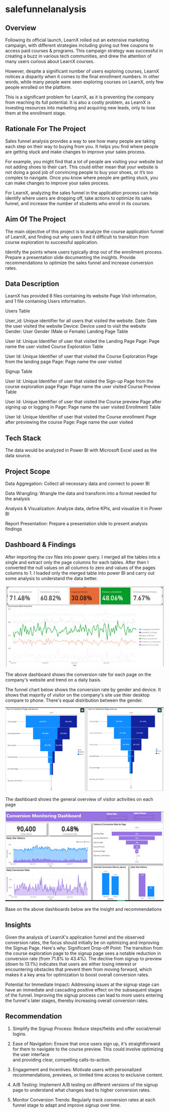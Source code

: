 # salefunnelanalysis

## Overview

Following its official launch, LearnX rolled out an extensive marketing campaign, with different strategies including giving out free coupons to access paid courses & programs. This campaign strategy was successful in creating a buzz in various tech communities, and drew the attention of many users curious about LearnX courses. 

 
However, despite a significant number of users exploring courses, LearnX notices a disparity when it comes to the final enrollment numbers. In other words, while many people were seen exploring courses on LearnX, only few people enrolled on the platform.

 
This is a significant problem for LearnX, as it is preventing the company from reaching its full potential. It is also a costly problem, as LearnX is investing resources into marketing and acquiring new leads, only to lose them at the enrollment stage.

## Rationale For The Project
Sales funnel analysis provides a way to see how many people are taking each step on their way to buying from you. It helps you find where people are getting stuck and make changes to improve your sales process.

For example, you might find that a lot of people are visiting your website but not adding shoes to their cart. This could either mean that your website is not doing a good job of convincing people to buy your shoes, or it’s too complex to navigate. Once you know where people are getting stuck, you can make changes to improve your sales process. 

For LearnX, analyzing the sales funnel in the application process can help identify where users are dropping off, take actions to optimize its sales funnel, and  increase the number of students who enroll in its courses.

## Aim Of The Project
The main objective of this project is to analyze the course application funnel of LearnX, and finding out why users find it difficult to transition from course exploration to successful application.

 Identify the points where users typically drop out of the enrollment process. 
 Prepare a presentation slide documenting the insights. 
 Provide recommendations to optimize the sales funnel and increase conversion rates. 

 ## Data Description
 
LearnX has provided 8 files containing its website Page Visit information, and 1 file containing Users information. 

Users Table

 User_id: Unique identifier for all users that visited the website. 
 Date: Date the user visited the website 
 Device: Device used to visit the website  
 Gender: User Gender (Male or Female) 
Landing Page Table

 User Id: Unique Identifier of user that visited the Landing Page 
 Page: Page name the user visited 
Course Exploration Table

 User Id: Unique Identifier of user that visited the Course Exploration Page from the landing page 
Page: Page name the user visited

Signup Table

 User Id: Unique Identifier of user that visited the Sign-up Page from the course exploration page 
 Page: Page name the user visited 
Course Preview Table

 User Id: Unique Identifier of user that visited the Course preview Page after signing up or logging in 
 Page: Page name the user visited 
Enrollment Table

 User Id: Unique Identifier of user that visited the Course enrollment Page after previewing the course 
 Page: Page name the user visited 

 ## Tech Stack
 
The data would be analyzed in Power BI with Microsoft Excel used as the data source.

## Project Scope

Data Aggregation: Collect all necessary data and connect to power  BI

Data Wrangling: Wrangle the data and transform into a format needed for the analysis

Analysis & Visualization: Analyze data, define KPIs, and visualize it in Power BI

Report Presentation: Prepare a presentation slide to present analysis findings

## Dashboard & Findings
After importing the csv files into power query. I merged all the tables into a single and extract only the page columns for each tables. After then I converted the null values on all columns to zero and values of the pages columns to 1. I loaded only the merged table into power BI and carry out some analysis to understand the data better.


![Page Trend](https://github.com/adetonayusuf/salefunnelanalysis/blob/main/Page%20Trend.png)

The above dashboard shows the conversion rate for each page on the company's website and trend on a daily basis.

The funnel chart below shows the conversion rate by gender and device. It shows that majority of visitor on the company's site use thier desktop compare to phone. There's equal distribution between the gender.

![Funnel Chart](https://github.com/adetonayusuf/salefunnelanalysis/blob/main/Funnel%20Chart%20for%20Device%20%26%20Sex.png)

The dashboard shows the general overview of visitor activities on each page

![Funnel Chart](https://github.com/adetonayusuf/salefunnelanalysis/blob/main/Conversion%20Monitoring%20Dashboard.png)

Base on the above dashboards below are the insight and recommendations

## Insights

Given the analysis of LearnX's application funnel and the observed conversion rates, the focus should initially be on optimizing and improving the Signup Page. Here's why:
Significant Drop-off Point: The transition from the course exploration page to the signup page sees a notable reduction in conversion rate (from 71.8% to 43.4%). The decline from signup to preview (down to 13.1%) indicates that users are either losing interest or encountering obstacles that prevent them from moving forward, which makes it a key area for optimization to boost overall conversion rates. 

Potential for Immediate Impact: Addressing issues at the signup stage can have an immediate and cascading positive effect on the subsequent stages of the funnel. Improving the signup process can lead to more users entering the funnel's later stages, thereby increasing overall conversion rates.

## Recommendation

1. Simplify the Signup Process: Reduce steps/fields and offer social/email logins.
   
2. Ease of Navigation: Ensure that once users sign up, it's straightforward for them to navigate to the course preview. This could involve optimizing the user interface  
   and providing clear, compelling calls-to-action.
   
3. Engagement and Incentives: Motivate users with personalized recommendations, previews, or limited time access to exclusive content.
   
4. A/B Testing: Implement A/B testing on different versions of the signup page to understand what changes lead to higher conversion rates.
   
5. Monitor Conversion Trends: Regularly track conversion rates at each funnel stage to adapt and improve signup over time.







